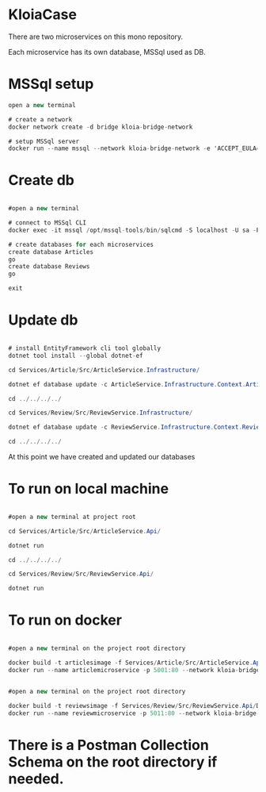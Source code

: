 # KloiaCase

There are two microservices on this mono repository.

Each microservice has its own database, MSSql used as DB.

# MSSql setup
```c#
open a new terminal 

# create a network 
docker network create -d bridge kloia-bridge-network

# setup MSSql server
docker run --name mssql --network kloia-bridge-network -e 'ACCEPT_EULA=Y' -e 'SA_PASSWORD=kloia12345!@#$%' -p 1433:1433 -d mcr.microsoft.com/mssql/server:2019-CU10-ubuntu-20.04


```

# Create db
```c#

#open a new terminal  

# connect to MSSql CLI
docker exec -it mssql /opt/mssql-tools/bin/sqlcmd -S localhost -U sa -P kloia12345!@#$%

# create databases for each microservices
create database Articles
go
create database Reviews
go

exit
```
# Update db
```c#

# install EntityFramework cli tool globally
dotnet tool install --global dotnet-ef

cd Services/Article/Src/ArticleService.Infrastructure/

dotnet ef database update -c ArticleService.Infrastructure.Context.ArticleDbContext

cd ../../../../

cd Services/Review/Src/ReviewService.Infrastructure/

dotnet ef database update -c ReviewService.Infrastructure.Context.ReviewDbContext

cd ../../../../

```
At this point we have created and updated our databases

# To run on local machine

```c#

#open a new terminal at project root 

cd Services/Article/Src/ArticleService.Api/

dotnet run

cd ../../../../

cd Services/Review/Src/ReviewService.Api/

dotnet run


```
# To run on docker

```c#

#open a new terminal on the project root directory

docker build -t articlesimage -f Services/Article/Src/ArticleService.Api/Dockerfile .
docker run --name articlemicroservice -p 5001:80 --network kloia-bridge-network -e envConnectionString='Server=mssql;Database=Reviews;User Id=sa;Password=kloia12345!@#$%;' articlesimage


#open a new terminal on the project root directory

docker build -t reviewsimage -f Services/Review/Src/ReviewService.Api/Dockerfile .
docker run --name reviewmicroservice -p 5011:80 --network kloia-bridge-network -e envConnectionString='Server=mssql;Database=Reviews;User Id=sa;Password=kloia12345!@#$%;' reviewsimage 

```

# There is a Postman Collection Schema on the root directory if needed.